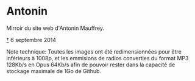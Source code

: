 # Antonin
Mirroir du site web d'Antonin Mauffrey.

[†](antonin.pdf) 6 septembre 2014 

Note technique:
Toutes les images ont été redimensionnées pour être inférieurs à 1008p, et les emmisions de radios converties du format MP3 128Kb/s en Opus 64Kb/s afin de pouvoir rester dans la capacité de stockage maximale de 1Go de Github. 